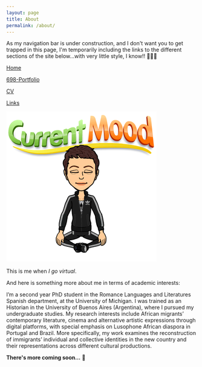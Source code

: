 ```yaml
---
layout: page
title: About
permalink: /about/
---
```

As my navigation bar is under construction, and I don't want you to get trapped in this page, I'm temporarily including the links to the different sections of the site below...with very little style, I know!! 🙈🙉🙊

<a href="/index.html"> Home</a>

[698-Portfolio](/698-Portfolio/)

[CV](/cv/)

[Links](/links/)

<img src="/images/image1.png">


This is me when *I go virtual*.

And here is something more about me in terms of academic interests:

I’m a second year PhD student in the Romance Languages and Literatures Spanish department, at the University of Michigan. I was trained as an Historian in the University of Buenos Aires (Argentina), where I pursued my undergraduate studies.  My research interests include African migrants’ contemporary literature, cinema and alternative artistic expressions through digital platforms, with special emphasis on Lusophone African diaspora in Portugal and Brazil. More specifically, my work examines the reconstruction of immigrants’ individual and collective identities in the new country and their representations across different cultural productions.

**There's more coming soon...** 🎈
